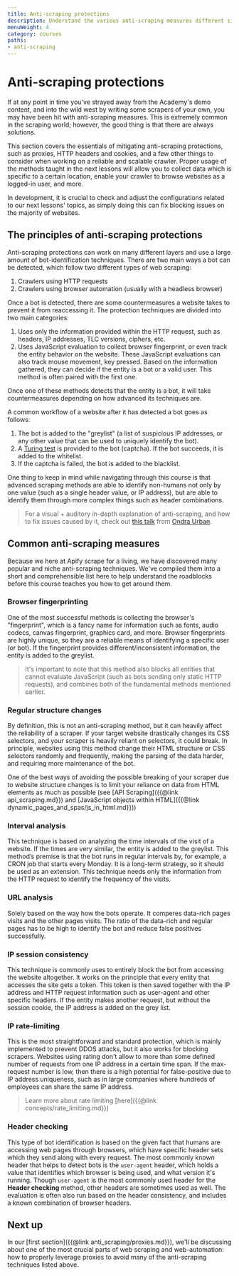```yaml
---
title: Anti-scraping protections
description: Understand the various anti-scraping measures different sites use to prevent bots from accessing them, and how to appear more human to fix these issues.
menuWeight: 4
category: courses
paths:
- anti-scraping
---
```


# [](#anti-scraping-protections) Anti-scraping protections

If at any point in time you've strayed away from the Academy's demo content, and into the wild west by writing some scrapers of your own, you may have been hit with anti-scraping measures. This is extremely common in the scraping world; however, the good thing is that there are always solutions.

This section covers the essentials of mitigating anti-scraping protections, such as proxies, HTTP headers and cookies, and a few other things to consider when working on a reliable and scalable crawler. Proper usage of the methods taught in the next lessons will allow you to collect data which is specific to a certain location, enable your crawler to browse websites as a logged-in user, and more.

In development, it is crucial to check and adjust the configurations related to our next lessons' topics, as simply doing this can fix blocking issues on the majority of websites.

## [](#the-principles) The principles of anti-scraping protections

Anti-scraping protections can work on many different layers and use a large amount of bot-identification techniques. There are two main ways a bot can be detected, which follow two different types of web scraping:

1. Crawlers using HTTP requests
2. Crawlers using browser automation (usually with a headless browser)

Once a bot is detected, there are some countermeasures a website takes to prevent it from reaccessing it. The protection techniques are divided into two main categories:

1. Uses only the information provided within the HTTP request, such as headers, IP addresses, TLC versions, ciphers, etc.
2. Uses JavaScript evaluation to collect browser fingerprint, or even track the entity behavior on the website. These JavaScript evaluations can also track mouse movement, key pressed. Based on the information gathered, they can decide if the entity is a bot or a valid user. This method is often paired with the first one.

Once one of these methods detects that the entity is a bot, it will take countermeasures depending on how advanced its techniques are.

A common workflow of a website after it has detected a bot goes as follows:

1. The bot is added to the "greylist" (a list of suspicious IP addresses, or any other value that can be used to uniquely identify the bot).
2. A [Turing test](https://en.wikipedia.org/wiki/Turing_test) is provided to the bot (captcha). If the bot succeeds, it is added to the whitelist.
3. If the captcha is failed, the bot is added to the blacklist.

One thing to keep in mind while navigating through this course is that advanced scraping methods are able to identify non-humans not only by one value (such as a single header value, or IP address), but are able to identify them through more complex things such as header combinations.

> For a visual + auditory in-depth explanation of anti-scraping, and how to fix issues caused by it, check out [this talk](https://www.youtube.com/watch?v=aXil0K-M-Vs) from [Ondra Urban](https://github.com/mnmkng).

## [](#common-measures) Common anti-scraping measures

Because we here at Apify scrape for a living, we have discovered many popular and niche anti-scraping techniques. We've compiled them into a short and comprehensible list here to help understand the roadblocks before this course teaches you how to get around them.

### Browser fingerprinting

One of the most successful methods is collecting the browser's "fingerprint", which is a fancy name for information such as fonts, audio codecs, canvas fingerprint, graphics card, and more. Browser fingerprints are highly unique, so they are a reliable means of identifying a specific user (or bot). If the fingerprint provides different/inconsistent information, the entity is added to the greylist.

> It's important to note that this method also blocks all entities that cannot evaluate JavaScript (such as bots sending only static HTTP requests), and combines both of the fundamental methods mentioned earlier.

### Regular structure changes

By definition, this is not an anti-scraping method, but it can heavily affect the reliability of a scraper. If your target website drastically changes its CSS selectors, and your scraper is heavily reliant on selectors, it could break. In principle, websites using this method change their HTML structure or CSS selectors randomly and frequently, making the parsing of the data harder, and requiring more maintenance of the bot.

One of the best ways of avoiding the possible breaking of your scraper due to website structure changes is to limit your reliance on data from HTML elements as much as possible (see [API Scraping]({{@link api_scraping.md}}) and [JavaScript objects within HTML]({{@link dynamic_pages_and_spas/js_in_html.md}}))

### Interval analysis

This technique is based on analyzing the time intervals of the visit of a website. If the times are very similar, the entity is added to the greylist. This method’s premise is that the bot runs in regular intervals by, for example, a CRON job that starts every Monday. It is a long-term strategy, so it should be used as an extension. This technique needs only the information from the HTTP request to identify the frequency of the visits.

### URL analysis

Solely based on the way how the bots operate. It comperes data-rich pages visits and the other pages visits. The ratio of the data-rich and regular pages has to be high to identify the bot and reduce false positives successfully.

### IP session consistency

This technique is commonly uses to entirely block the bot from accessing the website altogether. It works on the principle that every entity that accesses the site gets a token. This token is then saved together with the IP address and HTTP request information such as user-agent and other specific headers. If the entity makes another request, but without the session cookie, the IP address is added on the grey list.

### IP rate-limiting

This is the most straightforward and standard protection, which is mainly implemented to prevent DDOS attacks, but it also works for blocking scrapers. Websites using rating don't allow to more than some defined number of requests from one IP address in a certain time span. If the max-request number is low, then there is a high potential for false-positive due to IP address uniqueness, such as in large companies where hundreds of employees can share the same IP address.

> Learn more about rate limiting [here]({{@link concepts/rate_limiting.md}})

### Header checking

This type of bot identification is based on the given fact that humans are accessing web pages through browsers, which have specific header sets which they send along with every request. The most commonly known header that helps to detect bots is the `user-agent` header, which holds a value that identifies which browser is being used, and what version it's running. Though `user-agent` is the most commonly used header for the **Header checking** method, other headers are sometimes used as well. The evaluation is often also run based on the header consistency, and includes a known combination of browser headers.

## [](#next) Next up

In our [first section]({{@link anti_scraping/proxies.md}}), we'll be discussing about one of the most crucial parts of web scraping and web-automation: how to properly leverage proxies to avoid many of the anti-scraping techniques listed above.
